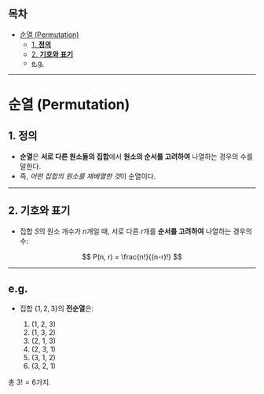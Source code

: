 ## 목차
- [순열 (Permutation)](#순열-permutation)
  - [1. **정의**](#1-정의)
  - [2. **기호와 표기**](#2-기호와-표기)
  - [e.g.](#eg)

---

# 순열 (Permutation)

## 1. **정의**

* **순열**은 **서로 다른 원소들의 집합**에서 **원소의 순서를 고려하여** 나열하는 경우의 수를 말한다.
* 즉, *어떤 집합의 원소를 재배열한 것*이 순열이다.

---

## 2. **기호와 표기**

* 집합 $S$의 원소 개수가 $n$개일 때, 서로 다른 $r$개를 **순서를 고려하여** 나열하는 경우의 수:

$$
P(n, r) = \frac{n!}{(n-r)!}
$$

---

## e.g.

* 집합 $\{1, 2, 3\}$의 **전순열**은:

  1. (1, 2, 3)
  2. (1, 3, 2)
  3. (2, 1, 3)
  4. (2, 3, 1)
  5. (3, 1, 2)
  6. (3, 2, 1)

총 $3! = 6$가지.
